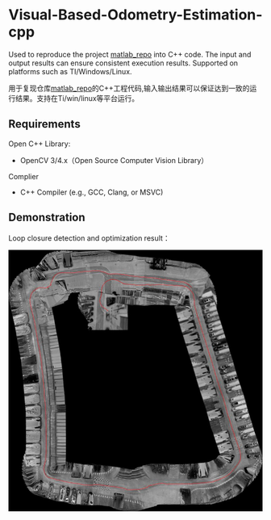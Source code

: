 
# Visual-Based-Odometry-Estimation-cpp

Used to reproduce the project [matlab_repo](https://github.com/cuixing158/Visual-Based-Odometry-Estimation2) into C++ code. The input and output results can ensure consistent execution results. Supported on platforms such as TI/Windows/Linux.

用于复现仓库[matlab_repo](https://github.com/cuixing158/Visual-Based-Odometry-Estimation2)的C++工程代码,输入输出结果可以保证达到一致的运行结果。支持在Ti/win/linux等平台运行。

## Requirements

Open C++ Library:

- OpenCV 3/4.x（Open Source Computer Vision Library）

Complier

- C++ Compiler (e.g., GCC, Clang, or MSVC)

## Demonstration

Loop closure detection and optimization result：

![Result](images/bigImgCopy1.jpg)
